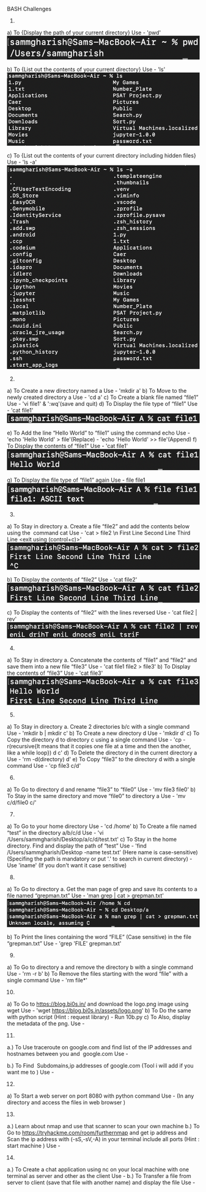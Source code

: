 BASH Challenges

1. 
a) To {Display the path of your current directory} Use - 'pwd'
![output](Screenshots/1a.png)

b) To {List out the contents of your current directory} Use - 'ls'
![output](Screenshots/1b.png)

c) To {List out the contents of your current directory including hidden files} Use - 'ls -a'
![output](Screenshots/1c.png)

2. 
a) To Create a new directory named a Use - 'mkdir a'
b) To Move to the newly created directory a Use - 'cd a'
c) To Create a blank file named “file1” Use - 'vi file1' & ':wq'(save and quit)
d) To Display the file type of “file1” Use - 'cat file1'
![output](Screenshots/2d.png)

e) To Add the line “Hello World” to “file1” using the command echo Use - 'echo 'Hello World' > file'(Replace)
                                                                       - 'echo 'Hello World' >> file'(Append)
f) To Display the contents of “file1” Use - 'cat file1'
![output](Screenshots/2f.png)

g) To Display the file type of “file1” again Use - file file1
![output](Screenshots/2g.png)

3. 
a) To Stay in directory a. Create a file “file2” and add the contents below using the  command cat Use - 'cat > file2 \n First Line Second Line Third Line <exit using (control+c)>'
![output](Screenshots/3a.png)

b) To Display the contents of “file2” Use - 'cat file2'
![output](Screenshots/3b.png)

c) To Display the contents of “file2” with the lines reversed Use - 'cat file2 | rev'
![output](Screenshots/3c.png)

4. 
a) To Stay in directory a. Concatenate the contents of “file1” and “file2” and save them into a new file “file3” Use - 'cat file1 file2 > file3'
b) To Display the contents of “file3” Use - 'cat file3'
![output](Screenshots/4b.png)

5. 
a) To Stay in directory a. Create 2 directories b/c with a single command Use - 'mkdir b | mkdir c'
b) To Create a new directory d Use - 'mkdir d'
c) To Copy the directory d to directory c using a single command Use - 'cp -r(recursive{It means that it copies one file at a time and then the another, like a while loop}) d c'
d) To Delete the directory d in the current directory a Use - 'rm -d(directory) d'
e) To Copy “file3” to the directory d with a single command Use - 'cp file3 c/d'

6. 
a) To Go to directory d and rename “file3” to “file0” Use - 'mv file3 file0'
b) To Stay in the same directory and move “file0” to directory a Use - 'mv c/d/file0 c/'

7. 
a) To Go to your home directory Use - 'cd /home'
b) To Create a file named “test” in the directory a/b/c/d Use - 'vi /Users/sammgharish/Desktop/a/c/d/test.txt'
c) To Stay in the home directory. Find and display the path of “test” Use - 'find /Users/sammgharish/Desktop -name test.txt' (Here name is case-sensitive) (Specifing the path is mandatory or put '.' to search in current directory)
                                                                          - Use 'iname' (If you don't want it case sensitive)

8. 
a) To Go to directory a. Get the man page of grep and save its contents to a file named “grepman.txt” Use - 'man grep | cat > grepman.txt'
![output](Screenshots/8a.png)

b) To Print the lines containing the word “FILE” (Case sensitive) in the file “grepman.txt” Use - 'grep 'FILE' grepman.txt'

9. 
a) To Go to directory a and remove the directory b with a single command Use - 'rm -r b'
b) To Remove the files starting with the word “file” with a single command Use - 'rm file*'

10. 
a) To Go to https://blog.bi0s.in/ and download the logo.png image using wget Use - 'wget https://blog.bi0s.in/assets/logo.png'
b) To Do the same with python script (Hint : request library) - Run 10b.py
c) To Also, display the metadata of the png. Use - 

11. 
a.) To Use traceroute on google.com and find list of the IP addresses and hostnames between you and  google.com Use - 

b.) To Find  Subdomains,ip addresses of google.com (Tool i will add if you want me to ) Use - 

12. 
a) To Start a web server on port 8080 with python command Use - 
(In any directory and access the files in web browser )

13. 
a.) Learn about nmap and use that scanner to scan your own machine
b.) To Go to https://tryhackme.com/room/furthernmap and get ip address and Scan the ip address with (-sS,-sV,-A) in your terminal include all ports (Hint : start machine ) Use - 

14. 
a.) To Create a chat application using nc on your local machine with one terminal as server and other as the client Use - 
b.) To Transfer a file from server to client (save that file with another name) and display the file Use - 